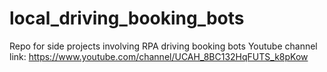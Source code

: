 # local_driving_booking_bots
Repo for side projects involving RPA driving booking bots
Youtube channel link: https://www.youtube.com/channel/UCAH_8BC132HqFUTS_k8pKow
